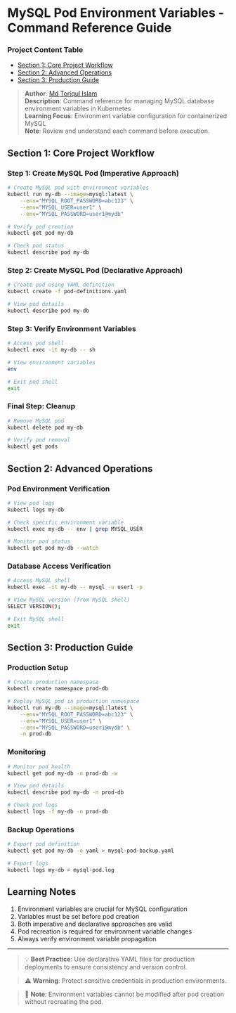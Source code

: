# MySQL Pod Environment Variables - Command Reference Guide

### Project Content Table
- [Section 1: Core Project Workflow](#section-1-core-project-workflow)
- [Section 2: Advanced Operations](#section-2-advanced-operations)
- [Section 3: Production Guide](#section-3-production-guide)

> **Author**: [Md Toriqul Islam](https://linkedin.com/in/TheToriqul)  
> **Description**: Command reference for managing MySQL database environment variables in Kubernetes  
> **Learning Focus**: Environment variable configuration for containerized MySQL  
> **Note**: Review and understand each command before execution.

## Section 1: Core Project Workflow

### Step 1: Create MySQL Pod (Imperative Approach)
```bash
# Create MySQL pod with environment variables
kubectl run my-db --image=mysql:latest \
    --env="MYSQL_ROOT_PASSWORD=abc123" \
    --env="MYSQL_USER=user1" \
    --env="MYSQL_PASSWORD=user1@mydb"

# Verify pod creation
kubectl get pod my-db

# Check pod status
kubectl describe pod my-db
```

### Step 2: Create MySQL Pod (Declarative Approach)
```bash
# Create pod using YAML definition
kubectl create -f pod-definitions.yaml

# View pod details
kubectl describe pod my-db
```

### Step 3: Verify Environment Variables
```bash
# Access pod shell
kubectl exec -it my-db -- sh

# View environment variables
env

# Exit pod shell
exit
```

### Final Step: Cleanup
```bash
# Remove MySQL pod
kubectl delete pod my-db

# Verify pod removal
kubectl get pods
```

## Section 2: Advanced Operations

### Pod Environment Verification
```bash
# View pod logs
kubectl logs my-db

# Check specific environment variable
kubectl exec my-db -- env | grep MYSQL_USER

# Monitor pod status
kubectl get pod my-db --watch
```

### Database Access Verification
```bash
# Access MySQL shell
kubectl exec -it my-db -- mysql -u user1 -p

# View MySQL version (from MySQL shell)
SELECT VERSION();

# Exit MySQL shell
exit
```

## Section 3: Production Guide

### Production Setup
```bash
# Create production namespace
kubectl create namespace prod-db

# Deploy MySQL pod in production namespace
kubectl run my-db --image=mysql:latest \
    --env="MYSQL_ROOT_PASSWORD=abc123" \
    --env="MYSQL_USER=user1" \
    --env="MYSQL_PASSWORD=user1@mydb" \
    -n prod-db
```

### Monitoring
```bash
# Monitor pod health
kubectl get pod my-db -n prod-db -w

# View pod details
kubectl describe pod my-db -n prod-db

# Check pod logs
kubectl logs -f my-db -n prod-db
```

### Backup Operations
```bash
# Export pod definition
kubectl get pod my-db -o yaml > mysql-pod-backup.yaml

# Export logs
kubectl logs my-db > mysql-pod.log
```

## Learning Notes

1. Environment variables are crucial for MySQL configuration
2. Variables must be set before pod creation
3. Both imperative and declarative approaches are valid
4. Pod recreation is required for environment variable changes
5. Always verify environment variable propagation

---

> 💡 **Best Practice**: Use declarative YAML files for production deployments to ensure consistency and version control.

> ⚠️ **Warning**: Protect sensitive credentials in production environments.

> 📝 **Note**: Environment variables cannot be modified after pod creation without recreating the pod.